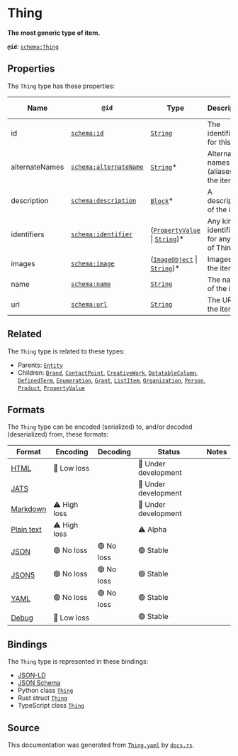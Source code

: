 # Thing

**The most generic type of item.**

**`@id`**: [`schema:Thing`](https://schema.org/Thing)

## Properties

The `Thing` type has these properties:

| Name           | `@id`                                                      | Type                                                                                                                                                                                                                 | Description                                   | Inherited from                                                                                   |
| -------------- | ---------------------------------------------------------- | -------------------------------------------------------------------------------------------------------------------------------------------------------------------------------------------------------------------- | --------------------------------------------- | ------------------------------------------------------------------------------------------------ |
| id             | [`schema:id`](https://schema.org/id)                       | [`String`](https://github.com/stencila/stencila/blob/main/docs/reference/schema/data/string.md)                                                                                                                      | The identifier for this item                  | [`Entity`](https://github.com/stencila/stencila/blob/main/docs/reference/schema/other/entity.md) |
| alternateNames | [`schema:alternateName`](https://schema.org/alternateName) | [`String`](https://github.com/stencila/stencila/blob/main/docs/reference/schema/data/string.md)*                                                                                                                     | Alternate names (aliases) for the item.       | [`Thing`](https://github.com/stencila/stencila/blob/main/docs/reference/schema/other/thing.md)   |
| description    | [`schema:description`](https://schema.org/description)     | [`Block`](https://github.com/stencila/stencila/blob/main/docs/reference/schema/prose/block.md)*                                                                                                                      | A description of the item.                    | [`Thing`](https://github.com/stencila/stencila/blob/main/docs/reference/schema/other/thing.md)   |
| identifiers    | [`schema:identifier`](https://schema.org/identifier)       | ([`PropertyValue`](https://github.com/stencila/stencila/blob/main/docs/reference/schema/other/property-value.md) \| [`String`](https://github.com/stencila/stencila/blob/main/docs/reference/schema/data/string.md))* | Any kind of identifier for any kind of Thing. | [`Thing`](https://github.com/stencila/stencila/blob/main/docs/reference/schema/other/thing.md)   |
| images         | [`schema:image`](https://schema.org/image)                 | ([`ImageObject`](https://github.com/stencila/stencila/blob/main/docs/reference/schema/works/image-object.md) \| [`String`](https://github.com/stencila/stencila/blob/main/docs/reference/schema/data/string.md))*    | Images of the item.                           | [`Thing`](https://github.com/stencila/stencila/blob/main/docs/reference/schema/other/thing.md)   |
| name           | [`schema:name`](https://schema.org/name)                   | [`String`](https://github.com/stencila/stencila/blob/main/docs/reference/schema/data/string.md)                                                                                                                      | The name of the item.                         | [`Thing`](https://github.com/stencila/stencila/blob/main/docs/reference/schema/other/thing.md)   |
| url            | [`schema:url`](https://schema.org/url)                     | [`String`](https://github.com/stencila/stencila/blob/main/docs/reference/schema/data/string.md)                                                                                                                      | The URL of the item.                          | [`Thing`](https://github.com/stencila/stencila/blob/main/docs/reference/schema/other/thing.md)   |

## Related

The `Thing` type is related to these types:

- Parents: [`Entity`](https://github.com/stencila/stencila/blob/main/docs/reference/schema/other/entity.md)
- Children: [`Brand`](https://github.com/stencila/stencila/blob/main/docs/reference/schema/other/brand.md), [`ContactPoint`](https://github.com/stencila/stencila/blob/main/docs/reference/schema/other/contact-point.md), [`CreativeWork`](https://github.com/stencila/stencila/blob/main/docs/reference/schema/works/creative-work.md), [`DatatableColumn`](https://github.com/stencila/stencila/blob/main/docs/reference/schema/data/datatable-column.md), [`DefinedTerm`](https://github.com/stencila/stencila/blob/main/docs/reference/schema/prose/defined-term.md), [`Enumeration`](https://github.com/stencila/stencila/blob/main/docs/reference/schema/other/enumeration.md), [`Grant`](https://github.com/stencila/stencila/blob/main/docs/reference/schema/other/grant.md), [`ListItem`](https://github.com/stencila/stencila/blob/main/docs/reference/schema/prose/list-item.md), [`Organization`](https://github.com/stencila/stencila/blob/main/docs/reference/schema/other/organization.md), [`Person`](https://github.com/stencila/stencila/blob/main/docs/reference/schema/other/person.md), [`Product`](https://github.com/stencila/stencila/blob/main/docs/reference/schema/other/product.md), [`PropertyValue`](https://github.com/stencila/stencila/blob/main/docs/reference/schema/other/property-value.md)

## Formats

The `Thing` type can be encoded (serialized) to, and/or decoded (deserialized) from, these formats:

| Format                                                                                        | Encoding         | Decoding     | Status                 | Notes |
| --------------------------------------------------------------------------------------------- | ---------------- | ------------ | ---------------------- | ----- |
| [HTML](https://github.com/stencila/stencila/blob/main/docs/reference/formats/html.md)         | 🔷 Low loss       |              | 🚧 Under development    |       |
| [JATS](https://github.com/stencila/stencila/blob/main/docs/reference/formats/jats.md)         |                  |              | 🚧 Under development    |       |
| [Markdown](https://github.com/stencila/stencila/blob/main/docs/reference/formats/markdown.md) | ⚠️ High loss     |              | 🚧 Under development    |       |
| [Plain text](https://github.com/stencila/stencila/blob/main/docs/reference/formats/text.md)   | ⚠️ High loss     |              | ⚠️ Alpha               |       |
| [JSON](https://github.com/stencila/stencila/blob/main/docs/reference/formats/json.md)         | 🟢 No loss        | 🟢 No loss    | 🟢 Stable               |       |
| [JSON5](https://github.com/stencila/stencila/blob/main/docs/reference/formats/json5.md)       | 🟢 No loss        | 🟢 No loss    | 🟢 Stable               |       |
| [YAML](https://github.com/stencila/stencila/blob/main/docs/reference/formats/yaml.md)         | 🟢 No loss        | 🟢 No loss    | 🟢 Stable               |       |
| [Debug](https://github.com/stencila/stencila/blob/main/docs/reference/formats/debug.md)       | 🔷 Low loss       |              | 🟢 Stable               |       |

## Bindings

The `Thing` type is represented in these bindings:

- [JSON-LD](https://stencila.dev/Thing.jsonld)
- [JSON Schema](https://stencila.dev/Thing.schema.json)
- Python class [`Thing`](https://github.com/stencila/stencila/blob/main/python/stencila/types/thing.py)
- Rust struct [`Thing`](https://github.com/stencila/stencila/blob/main/rust/schema/src/types/thing.rs)
- TypeScript class [`Thing`](https://github.com/stencila/stencila/blob/main/typescript/src/types/Thing.ts)

## Source

This documentation was generated from [`Thing.yaml`](https://github.com/stencila/stencila/blob/main/schema/Thing.yaml) by [`docs.rs`](https://github.com/stencila/stencila/blob/main/rust/schema-gen/src/docs.rs).